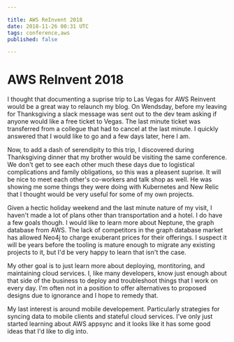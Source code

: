```yaml
---

title: AWS ReInvent 2018
date: 2018-11-26 00:31 UTC
tags: conference,aws
published: false

---
```


# AWS ReInvent 2018

I thought that documenting a suprise trip to Las Vegas for AWS Reinvent would be a great way to relaunch my blog. On Wendsday, before my leaving for Thanksgiving a slack message was sent out to the dev team asking if anyone would like a free ticket to Vegas. The last minute ticket was transferred from a collegue that had to cancel at the last minute. I quickly answered that I would like to go and a few days later, here I am. 

Now, to add a dash of serendipity to this trip, I discovered during Thanksgiving dinner that my brother would be visiting the same conference. We don't get to see each other much these days due to logistical complications and family obligations, so this was a pleasent suprise. It will be nice to meet each other's co-workers and talk shop as well. He was showing me some things they were doing with Kubernetes and New Relic that I thought would be very useful for some of my own projects. 

Given a hectic holiday weekend and the last minute nature of my visit, I haven't made a lot of plans other than transportation and a hotel. I do have a few goals though. I would like to learn more about Neptune, the graph database from AWS. The lack of competitors in the graph database market has allowed Neo4j to charge exuberant prices for their offerings. I suspect it will be years before the tooling is mature enough to migrate any existing projects to it, but I'd be very happy to learn that isn't the case.

My other goal is to just learn more about deploying, montitoring, and maintaining cloud services. I, like many developers, know just enough about that side of the business to deploy and troubleshoot things that I work on every day. I'm often not in a position to offer alternatives to proposed designs due to ignorance and I hope to remedy that. 

My last interest is around mobile developement. Particularly strategies for syncing data to mobile clients and stateful cloud services. I've only just started learning about AWS appsync and it looks like it has some good ideas that I'd like to dig into. 
